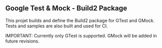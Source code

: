 Google Test & Mock - Build2 Package
-----------------------------------

This projet builds and define the Build2 package for GTest and GMock.
Tests and samples are also built and used for CI.

IMPORTANT: Currently only GTest is supported. GMock will be added in future revisions.


